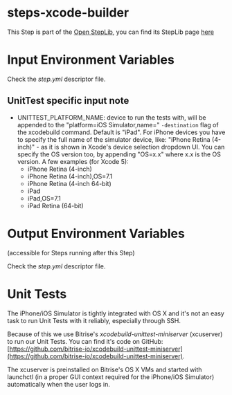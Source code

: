 steps-xcode-builder
===================

This Step is part of the [Open StepLib](http://www.steplib.com/), you can find its StepLib page [here](http://www.steplib.com/step/xcode-builder)

# Input Environment Variables

Check the *step.yml* descriptor file.


## UnitTest specific input note

- UNITTEST_PLATFORM_NAME: device to run the tests with, will be appended to the "platform=iOS Simulator,name=" `-destination` flag of the xcodebuild command. Default is "iPad". For iPhone devices you have to specify the full name of the simulator device, like: "iPhone Retina (4-inch)" - as it is shown in Xcode's device selection dropdown UI. You can specify the OS version too, by appending "OS=x.x" where x.x is the OS version. A few examples (for Xcode 5):
    - iPhone Retina (4-inch)
    - iPhone Retina (4-inch),OS=7.1
    - iPhone Retina (4-inch 64-bit)
    - iPad
    - iPad,OS=7.1
    - iPad Retina (64-bit)


# Output Environment Variables

(accessible for Steps running after this Step)

Check the *step.yml* descriptor file.


# Unit Tests

The iPhone/iOS Simulator is tightly integrated with OS X and it's not an easy task to run Unit Tests with it reliably, especially through SSH.

Because of this we use Bitrise's *xcodebuild-unittest-miniserver* (xcuserver) to run our Unit Tests. You can find it's code on GitHub: [https://github.com/bitrise-io/xcodebuild-unittest-miniserver](https://github.com/bitrise-io/xcodebuild-unittest-miniserver).

The xcuserver is preinstalled on Bitrise's OS X VMs and started with launchctl (in a proper GUI context required for the iPhone/iOS Simulator) automatically when the user logs in.

